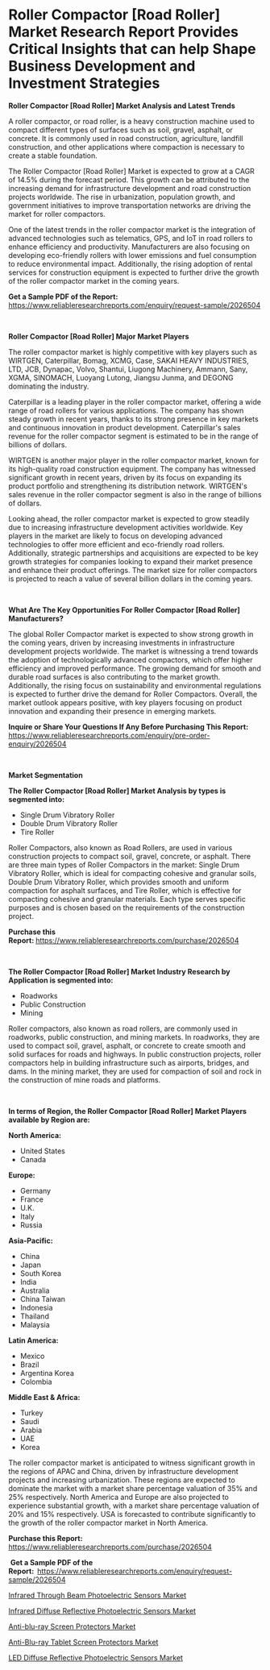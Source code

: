 <p><h1>Roller Compactor [Road Roller] Market Research Report Provides Critical Insights that can help Shape Business Development and Investment Strategies</h1></p><p><strong>Roller Compactor [Road Roller] Market Analysis and Latest Trends</strong></p>
<p><p>A roller compactor, or road roller, is a heavy construction machine used to compact different types of surfaces such as soil, gravel, asphalt, or concrete. It is commonly used in road construction, agriculture, landfill construction, and other applications where compaction is necessary to create a stable foundation.</p><p>The Roller Compactor [Road Roller] Market is expected to grow at a CAGR of 14.5% during the forecast period. This growth can be attributed to the increasing demand for infrastructure development and road construction projects worldwide. The rise in urbanization, population growth, and government initiatives to improve transportation networks are driving the market for roller compactors.</p><p>One of the latest trends in the roller compactor market is the integration of advanced technologies such as telematics, GPS, and IoT in road rollers to enhance efficiency and productivity. Manufacturers are also focusing on developing eco-friendly rollers with lower emissions and fuel consumption to reduce environmental impact. Additionally, the rising adoption of rental services for construction equipment is expected to further drive the growth of the roller compactor market in the coming years.</p></p>
<p><strong>Get a Sample PDF of the Report:&nbsp;</strong> <a href="https://www.reliableresearchreports.com/enquiry/request-sample/2026504">https://www.reliableresearchreports.com/enquiry/request-sample/2026504</a></p>
<p>&nbsp;</p>
<p><strong>Roller Compactor [Road Roller] Major Market Players</strong></p>
<p><p>The roller compactor market is highly competitive with key players such as WIRTGEN, Caterpillar, Bomag, XCMG, Case, SAKAI HEAVY INDUSTRIES, LTD, JCB, Dynapac, Volvo, Shantui, Liugong Machinery, Ammann, Sany, XGMA, SINOMACH, Luoyang Lutong, Jiangsu Junma, and DEGONG dominating the industry.</p><p>Caterpillar is a leading player in the roller compactor market, offering a wide range of road rollers for various applications. The company has shown steady growth in recent years, thanks to its strong presence in key markets and continuous innovation in product development. Caterpillar's sales revenue for the roller compactor segment is estimated to be in the range of billions of dollars.</p><p>WIRTGEN is another major player in the roller compactor market, known for its high-quality road construction equipment. The company has witnessed significant growth in recent years, driven by its focus on expanding its product portfolio and strengthening its distribution network. WIRTGEN's sales revenue in the roller compactor segment is also in the range of billions of dollars.</p><p>Looking ahead, the roller compactor market is expected to grow steadily due to increasing infrastructure development activities worldwide. Key players in the market are likely to focus on developing advanced technologies to offer more efficient and eco-friendly road rollers. Additionally, strategic partnerships and acquisitions are expected to be key growth strategies for companies looking to expand their market presence and enhance their product offerings. The market size for roller compactors is projected to reach a value of several billion dollars in the coming years.</p></p>
<p>&nbsp;</p>
<p><strong>What Are The Key Opportunities For Roller Compactor [Road Roller] Manufacturers?</strong></p>
<p><p>The global Roller Compactor market is expected to show strong growth in the coming years, driven by increasing investments in infrastructure development projects worldwide. The market is witnessing a trend towards the adoption of technologically advanced compactors, which offer higher efficiency and improved performance. The growing demand for smooth and durable road surfaces is also contributing to the market growth. Additionally, the rising focus on sustainability and environmental regulations is expected to further drive the demand for Roller Compactors. Overall, the market outlook appears positive, with key players focusing on product innovation and expanding their presence in emerging markets.</p></p>
<p><strong>Inquire or Share Your Questions If Any Before Purchasing This Report:</strong> <a href="https://www.reliableresearchreports.com/enquiry/pre-order-enquiry/2026504">https://www.reliableresearchreports.com/enquiry/pre-order-enquiry/2026504</a></p>
<p>&nbsp;</p>
<p><strong>Market Segmentation</strong></p>
<p><strong>The Roller Compactor [Road Roller] Market Analysis by types is segmented into:</strong></p>
<p><ul><li>Single Drum Vibratory Roller</li><li>Double Drum Vibratory Roller</li><li>Tire Roller</li></ul></p>
<p><p>Roller Compactors, also known as Road Rollers, are used in various construction projects to compact soil, gravel, concrete, or asphalt. There are three main types of Roller Compactors in the market: Single Drum Vibratory Roller, which is ideal for compacting cohesive and granular soils, Double Drum Vibratory Roller, which provides smooth and uniform compaction for asphalt surfaces, and Tire Roller, which is effective for compacting cohesive and granular materials. Each type serves specific purposes and is chosen based on the requirements of the construction project.</p></p>
<p><strong>Purchase this Report:&nbsp;</strong><a href="https://www.reliableresearchreports.com/purchase/2026504">https://www.reliableresearchreports.com/purchase/2026504</a></p>
<p>&nbsp;</p>
<p><strong>The Roller Compactor [Road Roller] Market Industry Research by Application is segmented into:</strong></p>
<p><ul><li>Roadworks</li><li>Public Construction</li><li>Mining</li></ul></p>
<p><p>Roller compactors, also known as road rollers, are commonly used in roadworks, public construction, and mining markets. In roadworks, they are used to compact soil, gravel, asphalt, or concrete to create smooth and solid surfaces for roads and highways. In public construction projects, roller compactors help in building infrastructure such as airports, bridges, and dams. In the mining market, they are used for compaction of soil and rock in the construction of mine roads and platforms.</p></p>
<p>&nbsp;</p>
<p><strong>In terms of Region, the Roller Compactor [Road Roller] Market Players available by Region are:</strong></p>
<p>
    <p> <strong> North America: </strong>
        <ul>
            <li>United States</li>
            <li>Canada</li>
        </ul>
        </p> 
    <p> <strong> Europe: </strong>
        <ul>
            <li>Germany</li>
            <li>France</li>
            <li>U.K.</li>
            <li>Italy</li>
            <li>Russia</li>
        </ul>
        </p> 
    <p> <strong> Asia-Pacific: </strong>
        <ul>
            <li>China</li>
            <li>Japan</li>
            <li>South Korea</li>
            <li>India</li>
            <li>Australia</li>
            <li>China Taiwan</li>
            <li>Indonesia</li>
            <li>Thailand</li>
            <li>Malaysia</li>
        </ul>
        </p> 
    <p> <strong> Latin America: </strong>
        <ul>
            <li>Mexico</li>
            <li>Brazil</li>
            <li>Argentina Korea</li>
            <li>Colombia</li>
        </ul>
        </p> 
    <p> <strong> Middle East & Africa: </strong>
        <ul>
            <li>Turkey</li>
            <li>Saudi</li>
            <li>Arabia</li>
            <li>UAE</li>
            <li>Korea</li>
        </ul>
    </p>
    </p>
<p><p>The roller compactor market is anticipated to witness significant growth in the regions of APAC and China, driven by infrastructure development projects and increasing urbanization. These regions are expected to dominate the market with a market share percentage valuation of 35% and 25% respectively. North America and Europe are also projected to experience substantial growth, with a market share percentage valuation of 20% and 15% respectively. USA is forecasted to contribute significantly to the growth of the roller compactor market in North America.</p></p>
<p><strong>Purchase this Report: </strong><a href="https://www.reliableresearchreports.com/purchase/2026504">https://www.reliableresearchreports.com/purchase/2026504</a></p>
<p>&nbsp;<strong>Get a Sample PDF of the Report:&nbsp;&nbsp;</strong><a href="https://www.reliableresearchreports.com/enquiry/request-sample/2026504">https://www.reliableresearchreports.com/enquiry/request-sample/2026504</a></p>
<p><strong></strong></p>
<p><p><a href="https://thundering-castanet-c65.notion.site/Infrared-Through-Beam-Photoelectric-Sensors-Market-Size-Growth-Outlook-from-2024-to-2031-projectin-5256bef65a704bbb9a095d3653373964">Infrared Through Beam Photoelectric Sensors Market</a></p><p><a href="https://bubble-tree-ea4.notion.site/Infrared-Diffuse-Reflective-Photoelectric-Sensors-Market-Analysis-Examines-its-Scope-on-Growth-Oppor-2c53a2be99f94fd8b6815edd61ea40fe">Infrared Diffuse Reflective Photoelectric Sensors Market</a></p><p><a href="https://view.publitas.com/reportprime-1/anti-blu-ray-screen-protectors-market-offer-valuable-insights-into-market-size-market-share-market-trends-and-projections-spanning-from-2024-to-2031/">Anti-blu-ray Screen Protectors Market</a></p><p><a href="https://view.publitas.com/reportprime-1/decoding-the-anti-blu-ray-tablet-screen-protectors-market-a-deep-dive-into-the-latest-market-trends-market-segmentation-and-competitive-analysis/">Anti-Blu-ray Tablet Screen Protectors Market</a></p><p><a href="https://thundering-castanet-c65.notion.site/Insights-into-LED-Diffuse-Reflective-Photoelectric-Sensors-Market-Size-Analysing-Market-Share-Tren-3ded401b92fd4cfe932918457b3d27fd">LED Diffuse Reflective Photoelectric Sensors Market</a></p></p>